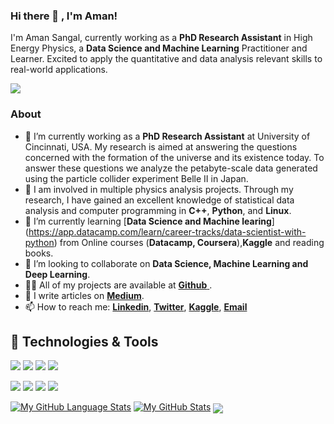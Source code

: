 ### Hi there 👋 , I'm Aman! 
I'm Aman Sangal, currently working as a **PhD Research Assistant** in High Energy Physics, a **Data Science and Machine Learning** Practitioner and Learner. Excited to apply the quantitative and data analysis relevant skills to real-world applications.

![](https://komarev.com/ghpvc/?username=Aman0phy)

### About 
- 🔭 I’m currently working as a **PhD Research Assistant** at University of Cincinnati, USA. My research is aimed at answering the questions concerned with the formation of the universe and its existence today. To answer these questions we analyze the petabyte-scale data generated using the particle collider experiment Belle II in Japan.
- 🔭 I am involved in multiple physics analysis projects. Through my research, I have gained an excellent knowledge of statistical data analysis and computer programming in **C++**, **Python**, and **Linux**.
- 🌱 I’m currently learning [**Data Science and Machine learing**] (https://app.datacamp.com/learn/career-tracks/data-scientist-with-python) from Online courses (**Datacamp, Coursera**),**Kaggle** and reading books.
- 👯 I’m looking to collaborate on **Data Science, Machine Learning and Deep Learning**.
- 👨‍💻 All of my projects are available at [**Github** ](https://github.com/Aman0phy?tab=repositories).
- 📝 I write articles on [**Medium**](https://medium.com/@amansangal9).
- 📫 How to reach me: [**Linkedin**](https://www.linkedin.com/in/aman-sangal-1a549083?lipi=urn%3Ali%3Apage%3Ad_flagship3_profile_view_base_contact_details%3BsqFW1RKiT9GlHhScxN%2FrYA%3D%3D), [**Twitter**](https://twitter.com/sangal_aman), [**Kaggle**](https://www.kaggle.com/amansangal), [**Email**](amansangal9@gmail.com)



## 🔧 Technologies & Tools
![](https://img.shields.io/badge/OS-Linux-informational?style=flat&logo=linux&logoColor=white&color=2bbc8a)
![](https://img.shields.io/badge/Code-Python-informational?style=flat&logo=python&logoColor=white&color=2bbc8a)
![](https://img.shields.io/badge/Code-C%2B%2B-informational?style=flat&logo=python&logoColor=white&color=2bbc8a)
![](https://img.shields.io/badge/Tools-MySQL-informational?style=flat&logo=postgresql&logoColor=white&color=2bbc8a)
<p>
  <img src="https://img.shields.io/badge/Python-3776AB?style=for-the-badge&logo=python&logoColor=white" />
  <img src="https://img.shields.io/badge/C-00599C?style=for-the-badge&logo=c&logoColor=white" />
  <img src="https://img.shields.io/badge/C%2B%2B-00599C?style=for-the-badge&logo=c%2B%2B&logoColor=white" />
  <img src="https://img.shields.io/badge/MySQL-00000F?style=for-the-badge&logo=mysql&logoColor=white" />



[![My GitHub Language Stats](https://github-readme-stats.vercel.app/api/top-langs/?username=Aman0phy&langs_count=5&theme=radical)]()
[![My GitHub Stats](https://github-readme-stats.vercel.app/api?username=Aman0phy&langs_count=5&theme=radical)](https://github.com/Aman0phy/github-readme-stats)
<a href="https://github.com/Aman0phy/Pima_Diabetes">
  <img align="center" src="https://github-readme-stats.vercel.app/api/pin/?username=Aman0phy&repo=Pima_Diabetes&title_color=ffffff&text_color=c9cacc&icon_color=2bbc8a&bg_color=1d1f21" />
</a>  
